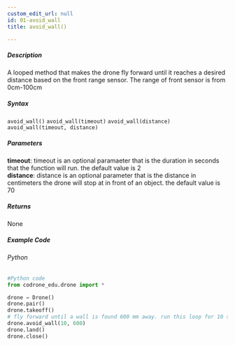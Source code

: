 ```yaml
---
custom_edit_url: null
id: 01-avoid_wall
title: avoid_wall()

---
```


##### Description

A looped method that makes the drone fly forward until it reaches a desired distance based on the front range sensor. The range of front sensor is from 0cm-100cm


##### Syntax
```avoid_wall()```
```avoid_wall(timeout)```
```avoid_wall(distance)```
```avoid_wall(timeout, distance)```

##### Parameters
**timeout**: timeout is an optional paramaeter that is the duration in seconds that the function will run. the default value is 2 <br />
**distance**: distance is an optional parameter that is the distance in centimeters the drone will stop at in front of an object. the default value is 70

##### Returns

None

##### Example Code
###### Python
```python
#Python code
from codrone_edu.drone import *

drone = Drone()
drone.pair()
drone.takeoff()
# fly forward until a wall is found 600 mm away. run this loop for 10 seconds.
drone.avoid_wall(10, 600)
drone.land()
drone.close()
```